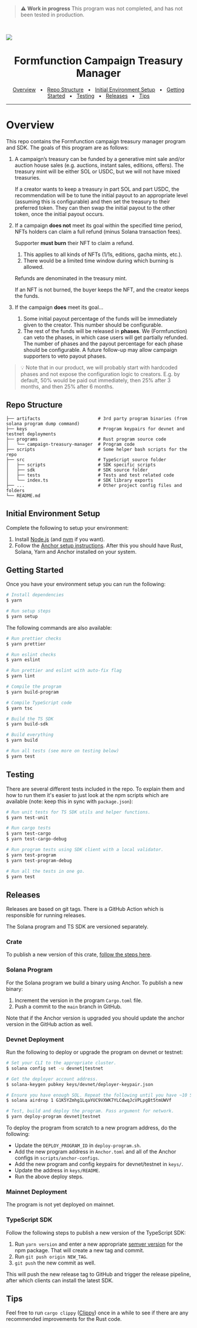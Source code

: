 > :warning: **Work in progress**
> This program was not completed, and has not been tested in production.

<br/>

![](banner.jpeg)


<div align="center">
  <h1>Formfunction Campaign Treasury Manager</h1>
  <a href="#overview">Overview</a>
  <span>&nbsp;&nbsp;•&nbsp;&nbsp;</span>
  <a href="#repo-structure">Repo Structure</a>
  <span>&nbsp;&nbsp;•&nbsp;&nbsp;</span>
  <a href="#initial-environment-setup">Initial Environment Setup</a>
  <span>&nbsp;&nbsp;•&nbsp;&nbsp;</span>
  <a href="#getting-started">Getting Started</a>
  <span>&nbsp;&nbsp;•&nbsp;&nbsp;</span>
  <a href="#testing">Testing</a>
  <span>&nbsp;&nbsp;•&nbsp;&nbsp;</span>
  <a href="#releases">Releases</a>
  <span>&nbsp;&nbsp;•&nbsp;&nbsp;</span>
  <a href="#tips">Tips</a>
  <br />
  <hr />
</div>

# Overview

This repo contains the Formfunction campaign treasury manager program and SDK. The goals of this program are as follows:

1. A campaign’s treasury can be funded by a generative mint sale and/or auction house sales (e.g. auctions, instant sales, editions, offers). The treasury mint will be either SOL or USDC, but we will not have mixed treasuries.
    
    If a creator wants to keep a treasury in part SOL and part USDC, the recommendation will be to tune the initial payout to an appropriate level (assuming this is configurable) and then set the treasury to their preferred token. They can then swap the initial payout to the other token, once the initial payout occurs.
    
2. If a campaign **does not** meet its goal within the specified time period, NFTs holders can claim a full refund (minus Solana transaction fees).
    
    Supporter **must burn** their NFT to claim a refund.
    
    1. This applies to all kinds of NFTs (1/1s, editions, gacha mints, etc.).
    2. There would be a limited time window during which burning is allowed.
    
    Refunds are denominated in the treasury mint.
    
    If an NFT is not burned, the buyer keeps the NFT, and the creator keeps the funds.
    
3. If the campaign **********does********** meet its goal…
    1. Some initial payout percentage of the funds will be immediately given to the creator. This number should be configurable.
    2. The rest of the funds will be released in ******phases******. We (Formfunction) can veto the phases, in which case users will get partially refunded. The number of phases and the payout percentage for each phase should be configurable. A future follow-up may allow campaign supporters to veto payout phases.

> 💡 Note that in our product, we will probably start with hardcoded phases and not expose the configuration logic to creators. E.g. by default, 50% would be paid out immediately, then 25% after 3 months, and then 25% after 6 months.

## Repo Structure

```.
├── artifacts                      # 3rd party program binaries (from solana program dump command)
├── keys                           # Program keypairs for devnet and testnet deployments
├── programs                       # Rust program source code
│   └── campaign-treasury-manager  # Program code
├── scripts                        # Some helper bash scripts for the repo
├── src                            # TypeScript source folder
│   ├── scripts                    # SDK specific scripts
│   ├── sdk                        # SDK source folder
│   ├── tests                      # Tests and test related code
│   └── index.ts                   # SDK library exports
├── ...                            # Other project config files and folders
└── README.md
```

## Initial Environment Setup

Complete the following to setup your environment:

1. Install [Node.js](https://nodejs.org/en) (and [nvm](https://github.com/nvm-sh/nvm) if you want).
2. Follow the [Anchor setup instructions](https://book.anchor-lang.com/chapter_2/installation.html). After this you should have Rust, Solana, Yarn and Anchor installed on your system.

## Getting Started

Once you have your environment setup you can run the following:

```sh
# Install dependencies
$ yarn

# Run setup steps
$ yarn setup
```

The following commands are also available:

```sh
# Run prettier checks
$ yarn prettier

# Run eslint checks
$ yarn eslint

# Run prettier and eslint with auto-fix flag
$ yarn lint

# Compile the program
$ yarn build-program

# Compile TypeScript code
$ yarn tsc

# Build the TS SDK
$ yarn build-sdk

# Build everything
$ yarn build

# Run all tests (see more on testing below)
$ yarn test
```

## Testing

There are several different tests included in the repo. To explain them and how to run them it's easier to just look at the npm scripts which are available (note: keep this in sync with `package.json`):

```sh
# Run unit tests for TS SDK utils and helper functions.
$ yarn test-unit

# Run cargo tests
$ yarn test-cargo
$ yarn test-cargo-debug

# Run program tests using SDK client with a local validator.
$ yarn test-program
$ yarn test-program-debug

# Run all the tests in one go.
$ yarn test
```

## Releases

Releases are based on git tags. There is a GitHub Action which is responsible for running releases.

The Solana program and TS SDK are versioned separately.

### Crate

To publish a new version of this crate, [follow the steps here](https://www.notion.so/formfunction/Shipyard-Private-Crate-Registry-9e74df6df9714c3085661639363931c8#7dae84725f314f21905ae704a15e7a3f).

### Solana Program

For the Solana program we build a binary using Anchor. To publish a new binary:

1. Increment the version in the program `Cargo.toml` file.
2. Push a commit to the `main` branch in GitHub.

Note that if the Anchor version is upgraded you should update the anchor version in the GitHub action as well.

### Devnet Deployment

Run the following to deploy or upgrade the program on devnet or testnet:

```bash
# Set your CLI to the appropriate cluster.
$ solana config set -u devnet|testnet

# Get the deployer account address.
$ solana-keygen pubkey keys/devnet/deployer-keypair.json

# Ensure you have enough SOL. Repeat the following until you have ~10 SOL or more.
$ solana airdrop 1 G1K5YZmhg1LqaYUC9VXWK7YLCdwqJcVPLpgBt5tmUWVf

# Test, build and deploy the program. Pass argument for network.
$ yarn deploy-program devnet|testnet
```

To deploy the program from scratch to a new program address, do the following:

- Update the `DEPLOY_PROGRAM_ID` in `deploy-program.sh`.
- Add the new program address in `Anchor.toml` and all of the Anchor configs in `scripts/anchor-configs`.
- Add the new program and config keypairs for devnet/testnet in `keys/`.
- Update the address in `keys/README`.
- Run the above deploy steps.

### Mainnet Deployment

The program is not yet deployed on mainnet.

### TypeScript SDK

Follow the following steps to publish a new version of the TypeScript SDK:

1. Run `yarn version` and enter a new appropriate [semver version](https://docs.npmjs.com/about-semantic-versioning) for the npm package. That will create a new tag and commit.
2. Run `git push origin NEW_TAG`.
3. `git push` the new commit as well.

This will push the new release tag to GitHub and trigger the release pipeline, after which clients can install the latest SDK.

## Tips

Feel free to run `cargo clippy` ([Clippy](https://github.com/rust-lang/rust-clippy)) once in a while to see if there are any recommended improvements for the Rust code.
